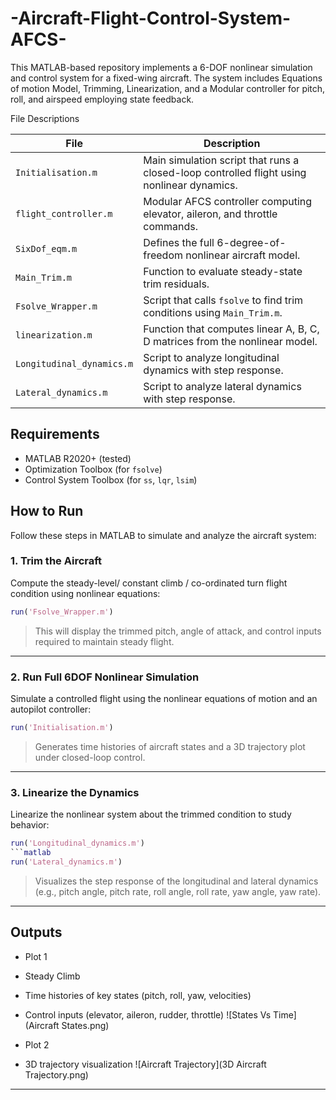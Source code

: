 # -Aircraft-Flight-Control-System-AFCS-
This MATLAB-based repository implements a 6-DOF nonlinear simulation and control system for a fixed-wing aircraft. The system includes  Equations of motion Model, Trimming, Linearization, and a Modular controller for pitch, roll, and airspeed employing state feedback.

File Descriptions

| File                   | Description |
|------------------------|-------------|
| `Initialisation.m`     | Main simulation script that runs a closed-loop controlled flight using nonlinear dynamics. |
| `flight_controller.m`  | Modular AFCS controller computing elevator, aileron, and throttle commands. |
| `SixDof_eqm.m`         | Defines the full 6-degree-of-freedom nonlinear aircraft model. |
| `Main_Trim.m`          | Function to evaluate steady-state trim residuals. |
| `Fsolve_Wrapper.m`     | Script that calls `fsolve` to find trim conditions using `Main_Trim.m`. |
| `linearization.m`      | Function that computes linear A, B, C, D matrices from the nonlinear model. |
| `Longitudinal_dynamics.m` | Script to analyze longitudinal dynamics with step response. |
| `Lateral_dynamics.m` | Script to analyze lateral dynamics with step response. |


##  Requirements
- MATLAB R2020+ (tested)
- Optimization Toolbox (for `fsolve`)
- Control System Toolbox (for `ss`, `lqr`, `lsim`)


##  How to Run

Follow these steps in MATLAB to simulate and analyze the aircraft system:

###  1. **Trim the Aircraft**

Compute the steady-level/ constant climb / co-ordinated turn flight condition using nonlinear equations:
```matlab
run('Fsolve_Wrapper.m')
```
> This will display the trimmed pitch, angle of attack, and control inputs required to maintain steady flight.

---

### 2. **Run Full 6DOF Nonlinear Simulation**

Simulate a controlled flight using the nonlinear equations of motion and an autopilot controller:
```matlab
run('Initialisation.m')
```
> Generates time histories of aircraft states and a 3D trajectory plot under closed-loop control.

---

###  3. **Linearize the Dynamics**

Linearize the nonlinear system about the trimmed condition to study behavior:
```matlab
run('Longitudinal_dynamics.m')
```matlab
run('Lateral_dynamics.m')
```
> Visualizes the step response of the longitudinal and lateral dynamics (e.g., pitch angle, pitch rate, roll angle, roll rate, yaw angle, yaw rate).

---


##  Outputs
- Plot 1
- Steady Climb
- Time histories of key states (pitch, roll, yaw, velocities)
- Control inputs (elevator, aileron, rudder, throttle)
![States Vs Time](Aircraft States.png)

- Plot 2
- 3D trajectory visualization
![Aircraft Trajectory](3D Aircraft Trajectory.png)
---
